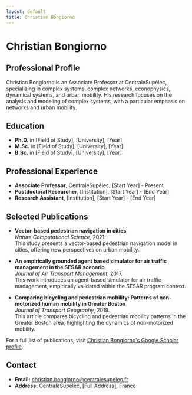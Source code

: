 ```yaml
---
layout: default
title: Christian Bongiorno
---
```


# Christian Bongiorno

## Professional Profile

Christian Bongiorno is an Associate Professor at CentraleSupélec, specializing in complex systems, complex networks, econophysics, dynamical systems, and urban mobility. His research focuses on the analysis and modeling of complex systems, with a particular emphasis on networks and urban mobility.

## Education

- **Ph.D.** in [Field of Study], [University], [Year]
- **M.Sc.** in [Field of Study], [University], [Year]
- **B.Sc.** in [Field of Study], [University], [Year]

## Professional Experience

- **Associate Professor**, CentraleSupélec, [Start Year] - Present
- **Postdoctoral Researcher**, [Institution], [Start Year] - [End Year]
- **Research Assistant**, [Institution], [Start Year] - [End Year]

## Selected Publications

- **Vector-based pedestrian navigation in cities**  
  *Nature Computational Science*, 2021.  
  This study presents a vector-based pedestrian navigation model in cities, offering new perspectives on urban mobility.

- **An empirically grounded agent based simulator for air traffic management in the SESAR scenario**  
  *Journal of Air Transport Management*, 2017.  
  This work introduces an agent-based simulator for air traffic management, empirically validated within the SESAR program context.

- **Comparing bicycling and pedestrian mobility: Patterns of non-motorized human mobility in Greater Boston**  
  *Journal of Transport Geography*, 2019.  
  This article compares bicycling and pedestrian mobility patterns in the Greater Boston area, highlighting the dynamics of non-motorized mobility.

For a full list of publications, visit [Christian Bongiorno's Google Scholar profile](https://scholar.google.com/citations?user=DduJiGgAAAAJ&hl=en&oi=ao).

## Contact

- **Email:** [christian.bongiorno@centralesupelec.fr](mailto:christian.bongiorno@centralesupelec.fr)
- **Address:** CentraleSupélec, [Full Address], France
